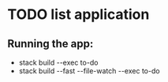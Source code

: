 # TODO list application

## Running the app:
* stack build --exec to-do
* stack build --fast --file-watch --exec to-do
